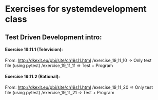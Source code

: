 # Exercises for systemdevelopment class 

## Test Driven Development intro:
#### Exercise 19.11.1 (Television):
From: http://dkexit.eu/pbi/site/ch19s11.html
/exercise_19_11_10 => Only test file (using pytest)
/exercise_19_11_11 => Test + Program 

#### Exercise 19.11.2 (Rational):
From: http://dkexit.eu/pbi/site/ch19s11.html
/exercise_19_11_20 => Only test file (using pytest)
/exercise_19_11_21 => Test + Program 
